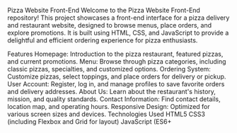 
Pizza Website Front-End
Welcome to the Pizza Website Front-End repository! This project showcases a front-end interface for a pizza delivery and restaurant website, designed to browse menus, place orders, and explore promotions. It is built using HTML, CSS, and JavaScript to provide a delightful and efficient ordering experience for pizza enthusiasts.

Features
Homepage: Introduction to the pizza restaurant, featured pizzas, and current promotions.
Menu: Browse through pizza categories, including classic pizzas, specialties, and customized options.
Ordering System: Customize pizzas, select toppings, and place orders for delivery or pickup.
User Account: Register, log in, and manage profiles to save favorite orders and delivery addresses.
About Us: Learn about the restaurant's history, mission, and quality standards.
Contact Information: Find contact details, location map, and operating hours.
Responsive Design: Optimized for various screen sizes and devices.
Technologies Used
HTML5
CSS3 (including Flexbox and Grid for layout)
JavaScript (ES6+
